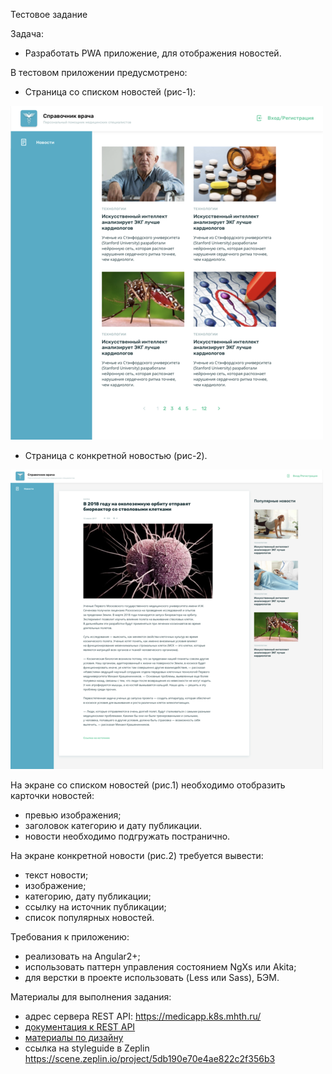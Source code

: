 Тестовое задание

Задача:
* Разработать PWA приложение, для отображения новостей. 

В тестовом приложении предусмотрено:
* Страница со списком новостей (рис-1):

![Страница со списком новостей](preview/home.png "Страница со списком новостей")

* Страница с конкретной новостью (рис-2).  

![Страница с новостью](preview/news.png "Экран с новостью")

На экране со списком новостей (рис.1) необходимо отобразить карточки новостей:
* превью изображения; 
* заголовок категорию и дату публикации.
* новости необходимо подгружать постранично. 

На экране конкретной новости (рис.2) требуется вывести:
* текст новости; 
* изображение;
* категорию, дату публикации;
* ссылку на источник публикации;
* список  популярных новостей.

Требования к приложению:
* реализовать на Angular2+;
* использовать паттерн управления состоянием NgXs или Akita;
* для верстки в проекте использовать (Less или Sass), БЭМ. 

Материалы для выполнения задания:
* адрес сервера REST API: https://medicapp.k8s.mhth.ru/
* [документация к REST API](https://htmlpreview.github.io/?https://github.com/medsolutions/angular_test/blob/master/api/api.html)
* [материалы по дизайну](https://github.com/medsolutions/angular_test/raw/master/design/src.zip)
* ссылка на styleguide в Zeplin https://scene.zeplin.io/project/5db190e70e4ae822c2f356b3

